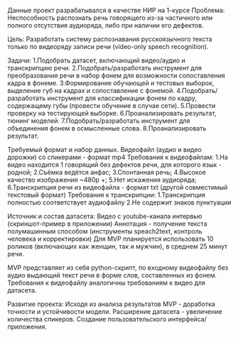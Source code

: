 Данные проект разрабатывался в качестве НИР на 1-курсе
Проблема:
Неспособность распознать речь говорящего из-за частичного или полного отсутствия аудиоряда, либо при наличии его дефектов.

Цель:
Разработать систему распознавания русскоязычного текста только по видеоряду записи речи (video-only speech recognition).

Задачи:
1.Подобрать датасет, включающий видео/аудио и транскрипцию речи. 
2.Подобрать/разработать инструмент для преобразования речи в набор фонем для возможности сопоставления кадра в фонеме.
3.Формирование обучающей и тестовых выборок, выделение губ на кадрах и сопоставление с фонемой.
4.Подобрать/разработать инструмент для классификации фонем по кадру, содержащему губы (провести обучение в случае сети).
5.Провести проверку на тестирующей выборке.
6.Проанализировать результат, тюнинг моделей.
7.Подобрать/разработать инструмент для объединения фонем в осмысленные слова.
8.Проанализировать результат.

Требуемый формат и набор данных.
Видеофайл (аудио и видео дорожки) со спикерами - формат mp4
Требования к видеофайлам:
1.На видео находится 1 говорящий  без дефектов речи, для которого язык - родной;
2.Съёмка ведётся анфас;
3.Спонтанная речь;
4.Высокое качество изображения ~480p +;
5.Нет искажения аудиоряда;
6.Транскрипция речи из видеофайла - формат txt (другой совместимый текстовый формат)
Требования к транскрипции:
1.Транскрипция полностью соответствует аудиофайлу
2.Не содержит знаков пунктуации

Источник и состав датасета:
Видео с youtube-канала интервью (скриншот-пример в приложении)
Аннотация - получение текста полумашинным способом (инструменты speach2text, контроль человека и корректировки)
Для MVP планируется использовать 10 роликов (включающих как женщин, так и мужчин), в среднем 25 минут речи.

MVP представляет из себя python-скрипт, по входному видеофайлу без аудио выдающий текст речи в форме слов, составленных из фонем. Требования к видеофайлу аналогичны требованиям к видео для датасета.

Развитие проекта:
Исходя из анализа результатов MVP - доработка точности и устойчивости модели.
Расширение датасета - увеличение количества спикеров.
Создание пользовательского интерфейса/приложения.
